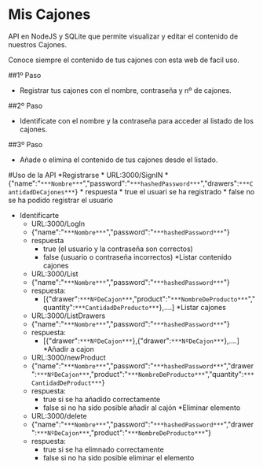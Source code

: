 # Mis Cajones
API en NodeJS y SQLite que permite visualizar y editar el contenido de nuestros Cajones.

Conoce siempre el contenido de tus cajones con esta web de facil uso.

##1º Paso
- Registrar tus cajones con el nombre, contraseña y nº de cajones.

##2º Paso
- Identificate con el nombre y la contraseña para acceder al listado de los cajones.

##3º Paso
- Añade o elimina el contenido de tus cajones desde el listado.

#Uso de la API
*Registrarse
	*   URL:3000/SignIN
	*	{"name":"`***Nombre***`","password":"`***hashedPassword***`","drawers":`***CantidadDeCajones***`}
	*	respuesta
		*	true el usuari se ha registrado
		*	false no se ha podido registrar el usuario
* Identificarte
    *   URL:3000/LogIn
	*	{"name":"`***Nombre***`","password":"`***hashedPassword***`"}
	*	respuesta
		*	true (el usuario y la contraseña son correctos)
		*	false (usuario o contraseña incorrectos)
*Listar contenido cajones
	*	URL:3000/List
	*	{"name":"`***Nombre***`","password":"`***hashedPassword***`"}
	*	respuesta:	
		*	[{"drawer":`***NºDeCajon***`,"product":"`***NombreDeProducto***`","quantity":`***CantidadDeProducto***`},....]
*Listar cajones
	*	URL:3000/ListDrawers
	*	{"name":"`***Nombre***`","password":"`***hashedPassword***`"}
	*	respuesta:	
		*	[{"drawer":`***NºDeCajon***`},{"drawer":`***NºDeCajon***`},....]
*Añadir a cajon
	*	URL:3000/newProduct
	*	{"name":"`***Nombre***`","password":"`***hashedPassword***`","drawer":`***NºDeCajon***`,"product":"`***NombreDeProducto***`","quantity":`***CantidadDeProduct***`}
	*	respuesta:	
		*	true si se ha añadido correctamente
		*	false si no ha sido posible añadir al cajón
*Eliminar elemento
	*	URL:3000/delete
	*	{"name":"`***Nombre***`","password":"`***hashedPassword***`","drawer":`***NºDeCajon***`,"product":"`***NombreDeProducto***`"}
	*	respuesta:	
		*	true si se ha elimnado correctamente
		*	false si no ha sido posible eliminar el elemento